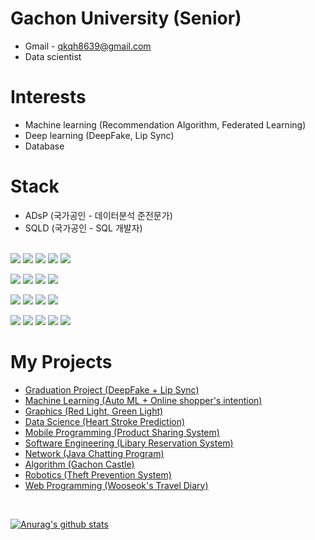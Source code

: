 # Gachon University (Senior)
* Gmail - qkqh8639@gmail.com
* Data scientist

# Interests
* Machine learning (Recommendation Algorithm, Federated Learning) 
* Deep learning (DeepFake, Lip Sync)
* Database

# Stack
* ADsP (국가공인 - 데이터분석 준전문가) <br>
* SQLD (국가공인 - SQL 개발자) <br><br>

<img src="https://img.shields.io/badge/C-A8B9CC?style=flat-square&logo=C&logoColor=white" /> <img src="https://img.shields.io/badge/Java-007396?style=flat-square&logo=Java&logoColor=white" /> <img src="https://img.shields.io/badge/Python-3776AB?style=flat-square&logo=Python&logoColor=white" /> <img src="https://img.shields.io/badge/R-276DC3?style=flat-square&logo=R&logoColor=white" /> <img src="https://img.shields.io/badge/Linux-FCC624?style=flat-square&logo=Linux&logoColor=white" />
<br>

<img src="https://img.shields.io/badge/Flutter-02569B?style=flat-square&logo=Flutter&logoColor=white" /> <img src="https://img.shields.io/badge/AndroidStudio-3DDC84?style=flat-square&logo=AndroidStudio&logoColor=white" /> <img src="https://img.shields.io/badge/Firebase-FFCA28?style=flat-square&logo=Firebase&logoColor=white" /> <img src="https://img.shields.io/badge/MySQL-4479A1?style=flat-square&logo=MySQL&logoColor=white" /> 
<br>

<img src="https://img.shields.io/badge/Github-181717?style=flat-square&logo=Github&logoColor=white" /> <img src="https://img.shields.io/badge/GoogleColab-F9AB00?style=flat-square&logo=GoogleColab&logoColor=white" /> <img src="https://img.shields.io/badge/Kaggle-20BEFF?style=flat-square&logo=Kaggle&logoColor=white" /> <img src="https://img.shields.io/badge/AmazonAWS-232F3E?style=flat-square&logo=AmazonAWS&logoColor=white" />
<br>

<img src="https://img.shields.io/badge/JavaScript-F7DF1E?style=flat-square&logo=JavaScript&logoColor=white" /> <img src="https://img.shields.io/badge/HTML5-E34F26?style=flat-square&logo=HTML5&logoColor=white" /> <img src="https://img.shields.io/badge/CSS3-1572B6?style=flat-square&logo=CSS3&logoColor=white" /> <img src="https://img.shields.io/badge/PHP-777BB4?style=flat-square&logo=PHP&logoColor=white" /> <img src="https://img.shields.io/badge/Three.js-000000?style=for-the-badge&logo=Three.js&logoColor=white">
<br>

# My Projects
* [Graduation Project (DeepFake + Lip Sync)](https://github.com/dntjr41/Graduation_project)
* [Machine Learning (Auto ML +  Online shopper's intention)](https://github.com/dntjr41/MachineLearning_termProject)
* [Graphics (Red Light, Green Light)](https://github.com/dntjr41/Graphics_termProject)
* [Data Science (Heart Stroke Prediction)](https://github.com/dntjr41/Data-Science_Term-Project)
* [Mobile Programming (Product Sharing System)](https://github.com/dntjr41/Mobile-Programming-14_term-project)
* [Software Engineering (Libary Reservation System)](https://github.com/dntjr41/Software_Engineering-Library_Reservation_Sys)
* [Network (Java Chatting Program)](https://github.com/dntjr41/NW_termproject_Team10)
* [Algorithm (Gachon Castle)](https://github.com/dntjr41/Algorithm_TermP)
* [Robotics (Theft Prevention System)](https://github.com/dntjr41/Robotics-Theft_Prevention_System)
* [Web Programming (Wooseok's Travel Diary)](https://github.com/dntjr41/Web_programming-Wooseok_travel_diary)
<br>

[![Anurag's github stats](https://github-readme-stats.vercel.app/api?username=dntjr41)](https://github.com/anuraghazra/github-readme-stats)
